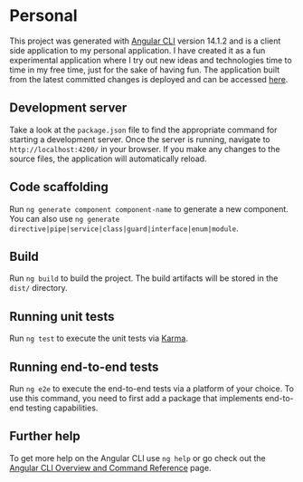 # Personal

This project was generated with [Angular CLI](https://github.com/angular/angular-cli) version 14.1.2 and is a client side application to my personal application. 
I have created it as a fun experimental application where I try out new ideas and technologies time to time in my free time, just for the sake of having fun.
The application built from the latest committed changes is deployed and can be accessed [here](palomiklo.github.io/#/).

## Development server

Take a look at the `package.json` file to find the appropriate command for starting a development server. Once the server is running, navigate to `http://localhost:4200/` in your browser. If you make any changes to the source files, the application will automatically reload.      

## Code scaffolding

Run `ng generate component component-name` to generate a new component. You can also use `ng generate directive|pipe|service|class|guard|interface|enum|module`.

## Build

Run `ng build` to build the project. The build artifacts will be stored in the `dist/` directory.

## Running unit tests

Run `ng test` to execute the unit tests via [Karma](https://karma-runner.github.io).

## Running end-to-end tests

Run `ng e2e` to execute the end-to-end tests via a platform of your choice. To use this command, you need to first add a package that implements end-to-end testing capabilities.

## Further help

To get more help on the Angular CLI use `ng help` or go check out the [Angular CLI Overview and Command Reference](https://angular.io/cli) page.
